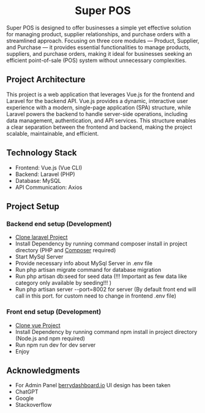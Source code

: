 <h1 align="center">Super POS</h1>

Super POS is designed to offer businesses a simple yet effective solution for managing product, supplier relationships, and purchase orders with a streamlined approach. Focusing on three core modules — Product, Supplier, and Purchase — it provides essential functionalities to manage products, suppliers, and purchase orders, making it ideal for businesses seeking an efficient point-of-sale (POS) system without unnecessary complexities.

## Project Architecture
This project is a web application that leverages Vue.js for the frontend and Laravel for the backend API. Vue.js provides a dynamic, interactive user experience with a modern, single-page application (SPA) structure, while Laravel powers the backend to handle server-side operations, including data management, authentication, and API services. This structure enables a clear separation between the frontend and backend, making the project scalable, maintainable, and efficient.

## Technology Stack
- Frontend: Vue.js (Vue CLI)
- Backend: Laravel (PHP)
- Database: MySQL
- API Communication: Axios

## Project Setup

### Backend end setup (Development)
- [ Clone laravel Project](https://github.com/rabbialrabbi/applegg_back)
- Install Dependency by running command composer install in project directory (PHP and [Composer](https://getcomposer.org/download/) required)
- Start MySql Server
- Provide necessary info about MySql Server in .env file
- Run php artisan migrate command for database migration
- Run php artisan db:seed for seed data (!!! Important as few data like category only available by seeding!!! )
- Run php artisan server --port=8002 for server (By default front end will call in this port. for custom need to change in frontend .env file)

### Front end setup (Development)
- [ Clone vue Project](https://github.com/rabbialrabbi/applegg_front)
- Install Dependency by running command npm install in project directory (Node.js and npm required)
- Run npm run dev for dev server
- Enjoy

## Acknowledgments
- For Admin Panel [berrydashboard.io](https://berrydashboard.io/vue/free/) UI design has been taken
- ChatGPT
- Google
- Stackoverflow
